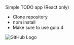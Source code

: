 Simple TODO app (React only)

- Clone repository
- npm install
- Make sure to use gulp 4


![GitHub Logo](https://github.com/Pavel-Kazakov/react-TODO/blob/master/thumbnail.png)
